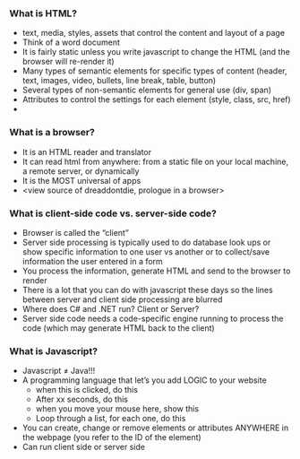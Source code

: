 ### What is HTML?

- text, media, styles, assets that control the content and layout of a page
- Think of a word document
- It is fairly static unless you write javascript to change the HTML (and the browser will re-render it)
- Many types of semantic elements for specific types of content (header, text, images, video, bullets, line break, table, button)
- Several types of non-semantic elements for general use (div, span)
- Attributes to control the settings for each element (style, class, src, href)
- <write HTML in VS Code or ask someone to share their HTML>

### What is a browser?

- It is an HTML reader and translator
- It can read html from anywhere: from a static file on your local machine, a remote server, or dynamically
- It is the MOST universal of apps
- <view source of dreaddontdie, prologue in a browser>

### What is client-side code vs. server-side code?

- Browser is called the “client”
- Server side processing is typically used to do database look ups or show specific information to one user vs another or to collect/save information the user entered in a form
- You process the information, generate HTML and send to the browser to render
- There is a lot that you can do with javascript these days so the lines between server and client side processing are blurred
- Where does C# and .NET run? Client or Server?
- Server side code needs a code-specific engine running to process the code (which may generate HTML back to the client)

### What is Javascript?

- Javascript ≠ Java!!!
- A programming language that let’s you add LOGIC to your website
    - when this is clicked, do this
    - After xx seconds, do this
    - when you move your mouse here, show this
    - Loop through a list, for each one, do this
- You can create, change or remove elements or attributes ANYWHERE in the webpage (you refer to the ID of the element)
- Can run client side or server side
